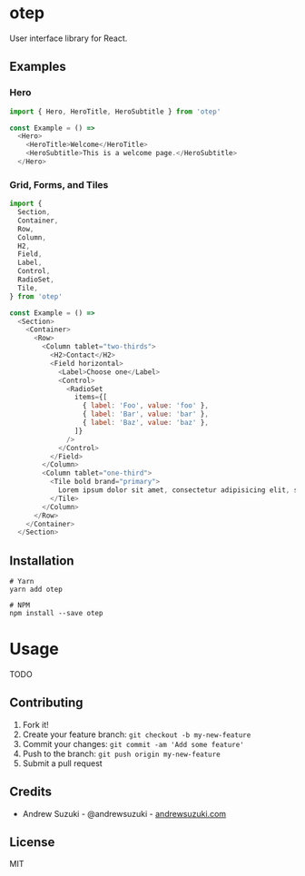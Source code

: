 # otep

User interface library for React.

## Examples

### Hero

```javascript
import { Hero, HeroTitle, HeroSubtitle } from 'otep'

const Example = () =>
  <Hero>
    <HeroTitle>Welcome</HeroTitle>
    <HeroSubtitle>This is a welcome page.</HeroSubtitle>
  </Hero>
```

### Grid, Forms, and Tiles

```javascript
import {
  Section,
  Container,
  Row,
  Column,
  H2,
  Field,
  Label,
  Control,
  RadioSet,
  Tile,
} from 'otep'

const Example = () =>
  <Section>
    <Container>
      <Row>
        <Column tablet="two-thirds">
          <H2>Contact</H2>
          <Field horizontal>
            <Label>Choose one</Label>
            <Control>
              <RadioSet
                items={[
                  { label: 'Foo', value: 'foo' },
                  { label: 'Bar', value: 'bar' },
                  { label: 'Baz', value: 'baz' },
                ]}
              />
            </Control>
          </Field>
        </Column>
        <Column tablet="one-third">
          <Tile bold brand="primary">
            Lorem ipsum dolor sit amet, consectetur adipisicing elit, sed eiusmod tempor incididunt ut labore et dolore magna aliqua.
          </Tile>
        </Column>
      </Row>
    </Container>
  </Section>
```

## Installation

```
# Yarn
yarn add otep

# NPM
npm install --save otep
```

# Usage

TODO

## Contributing

1. Fork it!
2. Create your feature branch: `git checkout -b my-new-feature`
3. Commit your changes: `git commit -am 'Add some feature'`
4. Push to the branch: `git push origin my-new-feature`
5. Submit a pull request

## Credits

* Andrew Suzuki - @andrewsuzuki - [andrewsuzuki.com](http://andrewsuzuki.com)

## License

MIT
